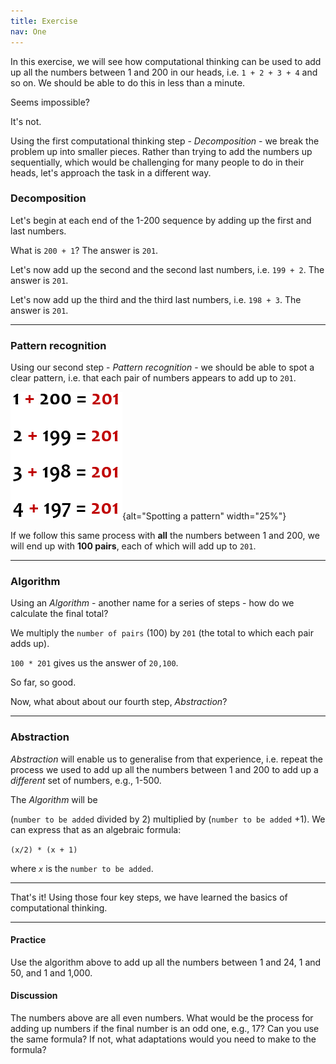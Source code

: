 ```yaml
---
title: Exercise
nav: One
---
```


In this exercise, we will see how computational thinking can be used to add up all the numbers between 1 and 200 in our heads, i.e. `1 + 2 + 3 + 4` and so on. We should be able to do this in less than a minute. 

Seems impossible?

It's not.

Using the first computational thinking step - *Decomposition* - we break the problem up into smaller pieces. Rather than trying to add the numbers up sequentially, which would be challenging for many people to do in their heads, let's approach the task in a different way.

### Decomposition

Let's begin at each end of the 1-200 sequence by adding up the first and last numbers.

What is `200 + 1`? The answer is `201`.

Let's now add up the second and the second last numbers, i.e. `199 + 2`. The answer is `201`.

Let's now add up the third and the third last numbers, i.e. `198 + 3`. The answer is `201`.

-------

### Pattern recognition

Using our second step - *Pattern recognition* - we should be able to spot a clear pattern, i.e. that each pair of numbers appears to add up to `201`.

![Spotting a pattern](fig/word-count.png){alt="Spotting a pattern" width="25%"}

If we follow this same process with **all** the numbers between 1 and 200, we will end up with **100 pairs**, each of which will add up to `201`.

-------

### Algorithm

Using an *Algorithm* - another name for a series of steps - how do we calculate the final total?

We multiply the `number of pairs` (100) by `201` (the total to which each pair adds up).

`100 * 201` gives us the answer of `20,100`.

So far, so good.

Now, what about about our fourth step, *Abstraction*? 

-------

### Abstraction 

*Abstraction* will enable us to generalise from that experience, i.e. repeat the process we used to add up all the numbers between 1 and 200 to add up a *different* set of numbers, e.g., 1-500.

The *Algorithm* will be 

(`number to be added` divided by 2) multiplied by (`number to be added` +1). We can express that as an algebraic formula:

`(x/2) * (x + 1)`

where *`x`* is the `number to be added`.

-------------

That's it! Using those four key steps, we have learned the basics of computational thinking.

---------

#### Practice

Use the algorithm above to add up all the numbers between 1 and 24, 1 and 50, and 1 and 1,000.

#### Discussion

The numbers above are all even numbers. What would be the process for adding up numbers if the final number is an odd one, e.g., 17? Can you use the same formula? If not, what adaptations would you need to make to the formula?
